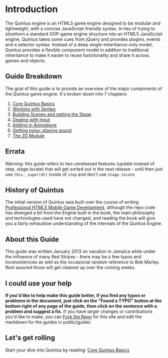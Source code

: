 # Introduction

The Quintus engine is an HTML5 game engine designed to be modular and lightweight, with a concise JavaScript-friendly syntax. In lieu of trying to shoehorn a standard OOP-game engine structure into an HTML5 JavaScript engine, Quintus takes some cues from jQuery and provides plugins, events and a selector syntax. Instead of a deep single-inheritance-only model, Quintus provides a flexible component model in addition to traditional inheritance to make it easier to reuse functionality and share it across games and objects.

## Guide Breakdown

The goal of this guide is to provide an overview of the major components of the Quintus game engine. It's broken down into 7 chapters:

1. [Core Quintus Basics](core.md)
2. [Working with Sprites](sprites.md)
3. [Building Scenes and setting the Stage](scenes.md)
4. [Dealing with Input](input.md)
5. [Adding in Animations](animation.md)
6. [Getting noisy: playing sound](sound.md)
7. [The 2D Module](2d.md)

## Errata

Warning: this guide refers to two unreleased features (update instead of step, stage.locate) that will get sorted out in the next release - until then just use `this._super(dt)` inside of `step` and don't use `stage.locate`


## History of Quintus

The initial version of Quintus was built over the course of writing [Professional HTML5 Mobile Game Development](http://www.amazon.com/gp/product/B0094P2TU6/ref=as_li_ss_tl?ie=UTF8&camp=1789&creative=390957&creativeASIN=B0094P2TU6&linkCode=as2&tag=tun02-20), although the repo code has diverged a bit from the Engine built in the book, the main philosophy and technologies used have not changed, and reading the book will give you a fairly exhaustive understanding of the internals of the Quintus Engine.

## About this Guide

This guide was written January 2013 on vacation in Jamaica while under the influence of many Red Stripes - there may be a few typos and inconsistencies as well as the occasional random reference to Bob Marley. Rest assured those will get cleaned up over the coming weeks. 

## I could use your help

**If you'd like to help make this guide better, if you find any typos or problems in the document, just click on the "Found a TYPO" button at the bottom right of any page of the guide, then click on the sentence with a problem and suggest a fix.** If you have larger changes or contributions you'd like to make, you can [Fork the Repo](https://github.com/cykod/Quintus-website) for this site and edit the markdown for the guides in public/guide/.

## Let's get rolling

Start your dive into Quintus by reading: [Core Quintus Basics](core.md)



